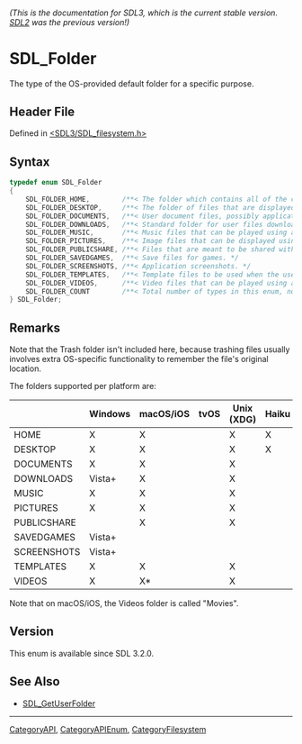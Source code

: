 ###### (This is the documentation for SDL3, which is the current stable version. [SDL2](https://wiki.libsdl.org/SDL2/) was the previous version!)
# SDL_Folder

The type of the OS-provided default folder for a specific purpose.

## Header File

Defined in [<SDL3/SDL_filesystem.h>](https://github.com/libsdl-org/SDL/blob/main/include/SDL3/SDL_filesystem.h)

## Syntax

```c
typedef enum SDL_Folder
{
    SDL_FOLDER_HOME,        /**< The folder which contains all of the current user's data, preferences, and documents. It usually contains most of the other folders. If a requested folder does not exist, the home folder can be considered a safe fallback to store a user's documents. */
    SDL_FOLDER_DESKTOP,     /**< The folder of files that are displayed on the desktop. Note that the existence of a desktop folder does not guarantee that the system does show icons on its desktop; certain GNU/Linux distros with a graphical environment may not have desktop icons. */
    SDL_FOLDER_DOCUMENTS,   /**< User document files, possibly application-specific. This is a good place to save a user's projects. */
    SDL_FOLDER_DOWNLOADS,   /**< Standard folder for user files downloaded from the internet. */
    SDL_FOLDER_MUSIC,       /**< Music files that can be played using a standard music player (mp3, ogg...). */
    SDL_FOLDER_PICTURES,    /**< Image files that can be displayed using a standard viewer (png, jpg...). */
    SDL_FOLDER_PUBLICSHARE, /**< Files that are meant to be shared with other users on the same computer. */
    SDL_FOLDER_SAVEDGAMES,  /**< Save files for games. */
    SDL_FOLDER_SCREENSHOTS, /**< Application screenshots. */
    SDL_FOLDER_TEMPLATES,   /**< Template files to be used when the user requests the desktop environment to create a new file in a certain folder, such as "New Text File.txt".  Any file in the Templates folder can be used as a starting point for a new file. */
    SDL_FOLDER_VIDEOS,      /**< Video files that can be played using a standard video player (mp4, webm...). */
    SDL_FOLDER_COUNT        /**< Total number of types in this enum, not a folder type by itself. */
} SDL_Folder;
```

## Remarks

Note that the Trash folder isn't included here, because trashing files
usually involves extra OS-specific functionality to remember the file's
original location.

The folders supported per platform are:

|             | Windows | macOS/iOS | tvOS | Unix (XDG) | Haiku | Emscripten |
| ----------- | ------- | --------- | ---- | ---------- | ----- | ---------- |
| HOME        | X       | X         |      | X          | X     | X          |
| DESKTOP     | X       | X         |      | X          | X     |            |
| DOCUMENTS   | X       | X         |      | X          |       |            |
| DOWNLOADS   | Vista+  | X         |      | X          |       |            |
| MUSIC       | X       | X         |      | X          |       |            |
| PICTURES    | X       | X         |      | X          |       |            |
| PUBLICSHARE |         | X         |      | X          |       |            |
| SAVEDGAMES  | Vista+  |           |      |            |       |            |
| SCREENSHOTS | Vista+  |           |      |            |       |            |
| TEMPLATES   | X       | X         |      | X          |       |            |
| VIDEOS      | X       | X*        |      | X          |       |            |

Note that on macOS/iOS, the Videos folder is called "Movies".

## Version

This enum is available since SDL 3.2.0.

## See Also

- [SDL_GetUserFolder](SDL_GetUserFolder)

----
[CategoryAPI](CategoryAPI), [CategoryAPIEnum](CategoryAPIEnum), [CategoryFilesystem](CategoryFilesystem)


